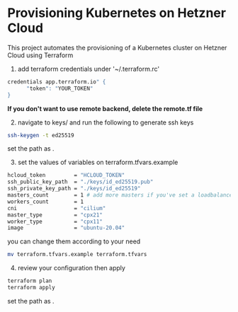 # Provisioning Kubernetes on Hetzner Cloud

This project automates the provisioning of a Kubernetes cluster on Hetzner Cloud using Terraform


1. add terraform credentials under '~/.terraform.rc'

```bash
credentials app.terraform.io" {
      "token": "YOUR_TOKEN"
}
```
**If you don't want to use remote backend, delete the remote.tf file**

2. navigate to keys/ and run the following to generate ssh keys

```bash
ssh-keygen -t ed25519
```
set the path as .


3. set the values of variables on terraform.tfvars.example

```bash
hcloud_token         = "HCLOUD_TOKEN"
ssh_public_key_path  = "./keys/id_ed25519.pub"
ssh_private_key_path = "./keys/id_ed25519"
masters_count        = 1 # add more masters if you've set a loadbalancer
workers_count        = 1
cni                  = "cilium"
master_type          = "cpx21"
worker_type          = "cpx11"
image                = "ubuntu-20.04"
```
you can change them according to your need
```bash
mv terraform.tfvars.example terraform.tfvars
```

4. review your configuration then apply 

```bash
terraform plan
terraform apply
```
set the path as .

